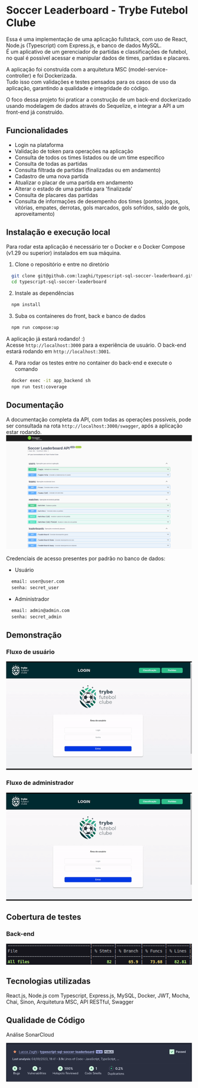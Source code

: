 # Soccer Leaderboard - Trybe Futebol Clube

Essa é uma implementação de uma aplicação fullstack, com uso de React, Node.js (Typescript) com Express.js, e banco de dados MySQL. </br>É um aplicativo de um gerenciador de partidas e classificações de futebol, no qual é possível acessar e manipular dados de times, partidas e placares.

A aplicação foi construída com a arquitetura MSC (model-service-controller) e foi Dockerizada.</br>
Tudo isso com validações e testes pensados para os casos de uso da aplicação, garantindo a qualidade e integridade do código.

O foco dessa projeto foi praticar a construção de um back-end dockerizado usando modelagem de dados através do Sequelize, e integrar a API a um front-end já construído.


## Funcionalidades
- Login na plataforma
- Validação de token para operações na aplicação
- Consulta de todos os times listados ou de um time específico
- Consulta de todas as partidas
- Consulta filtrada de partidas (finalizadas ou em andamento)
- Cadastro de uma nova partida
- Atualizar o placar de uma partida em andamento
- Alterar o estado de uma partida para 'finalizada'
- Consulta de placares das partidas
- Consulta de informações de desempenho dos times (pontos, jogos, vitórias, empates, derrotas, gols marcados, gols sofridos, saldo de gols, aproveitamento)


## Instalação e execução local

Para rodar esta aplicação é necessário ter o Docker e o Docker Compose (v1.29 ou superior) instalados em sua máquina.

1. Clone o repositório e entre no diretório
```bash
  git clone git@github.com:lzaghi/typescript-sql-soccer-leaderboard.git
  cd typescript-sql-soccer-leaderboard
```

2. Instale as dependências 
```bash
  npm install
```

3. Suba os containeres do front, back e banco de dados
```bash
  npm run compose:up
```

A aplicação já estará rodando! :)</br>
Acesse ```http://localhost:3000``` para a experiência de usuário. O back-end estará rodando em ```http://localhost:3001```.


4. Para rodar os testes entre no container do back-end e execute o comando
```bash
  docker exec -it app_backend sh
  npm run test:coverage
```


## Documentação

A documentação completa da API, com todas as operações possíveis, pode ser consultada na rota ```http://localhost:3000/swagger```, após a aplicação estar rodando.
![](swagger.png)


Credenciais de acesso presentes por padrão no banco de dados:

- Usuário
```bash
  email: user@user.com
  senha: secret_user
```

- Administrador
```bash
  email: admin@admin.com
  senha: secret_admin
```

## Demonstração

### Fluxo de usuário

![](tfc-user.gif)

### Fluxo de administrador

![](tfc-admin.gif)

## Cobertura de testes

### Back-end
![](test_back.png)


## Tecnologias utilizadas

React.js, Node.js com Typescript, Express.js, MySQL, Docker, JWT, Mocha, Chai, Sinon, Arquitetura MSC, API RESTful, Swagger


## Qualidade de Código

Análise SonarCloud

![](sonarcloud.png)


